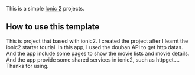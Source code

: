 This is a simple [Ionic 2](http://ionicframework.com/docs/v2/) projects.

## How to use this template

This is project that based with ionic2. I created the project after I learnt the ionic2 starter tourial. In this app, I used the douban API to get http datas. And the app include some pages to show the movie lists and movie details. And the app provide some shared services in ionic2, such as httpget.... Thanks for using.

